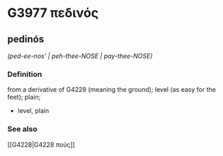 # G3977 πεδινός

## pedinós

_(ped-ee-nos' | peh-thee-NOSE | pay-thee-NOSE)_

### Definition

from a derivative of G4228 (meaning the ground); level (as easy for the feet); plain; 

- level, plain

### See also

[[G4228|G4228 πούς]]

